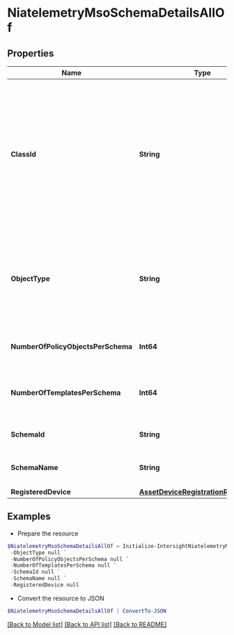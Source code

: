 # NiatelemetryMsoSchemaDetailsAllOf
## Properties

Name | Type | Description | Notes
------------ | ------------- | ------------- | -------------
**ClassId** | **String** | The fully-qualified name of the instantiated, concrete type. This property is used as a discriminator to identify the type of the payload when marshaling and unmarshaling data. | [default to "niatelemetry.MsoSchemaDetails"]
**ObjectType** | **String** | The fully-qualified name of the instantiated, concrete type. The value should be the same as the &#39;ClassId&#39; property. | [default to "niatelemetry.MsoSchemaDetails"]
**NumberOfPolicyObjectsPerSchema** | **Int64** | Number of policy objects per schema. | [optional] 
**NumberOfTemplatesPerSchema** | **Int64** | Number of tenants assigned per schema in Multi-Site Orchestrator. | [optional] 
**SchemaId** | **String** | Schema ID in Multi-Site Orchestrator. | [optional] 
**SchemaName** | **String** | Schema name in Multi-Site Orchestrator. | [optional] 
**RegisteredDevice** | [**AssetDeviceRegistrationRelationship**](AssetDeviceRegistrationRelationship.md) |  | [optional] 

## Examples

- Prepare the resource
```powershell
$NiatelemetryMsoSchemaDetailsAllOf = Initialize-IntersightNiatelemetryMsoSchemaDetailsAllOf  -ClassId null `
 -ObjectType null `
 -NumberOfPolicyObjectsPerSchema null `
 -NumberOfTemplatesPerSchema null `
 -SchemaId null `
 -SchemaName null `
 -RegisteredDevice null
```

- Convert the resource to JSON
```powershell
$NiatelemetryMsoSchemaDetailsAllOf | ConvertTo-JSON
```

[[Back to Model list]](../README.md#documentation-for-models) [[Back to API list]](../README.md#documentation-for-api-endpoints) [[Back to README]](../README.md)

